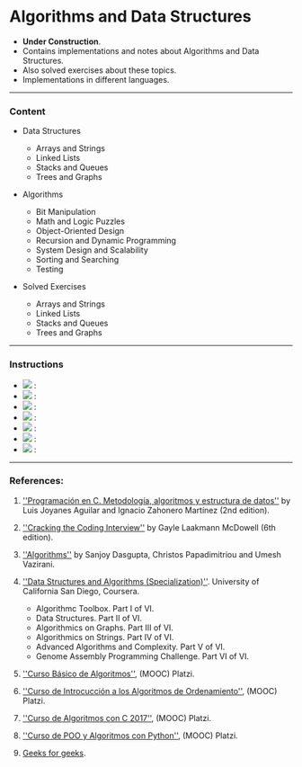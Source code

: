 # Algorithms and Data Structures

* **Under Construction**.
* Contains implementations and notes about Algorithms and Data Structures.
* Also solved exercises about these topics.
* Implementations in different languages.

***

### Content

- Data Structures
  - Arrays and Strings
  - Linked Lists
  - Stacks and Queues
  - Trees and Graphs

- Algorithms
  - Bit Manipulation
  - Math and Logic Puzzles
  - Object-Oriented Design
  - Recursion and Dynamic Programming
  - System Design and Scalability
  - Sorting and Searching
  - Testing

- Solved Exercises
  - Arrays and Strings
  - Linked Lists
  - Stacks and Queues
  - Trees and Graphs
***

### Instructions

* <img src="https://img.shields.io/badge/-Python-blue"> :  
* <img src="https://img.shields.io/badge/-R-green"> :
* <img src="https://img.shields.io/badge/-C-black"> :
* <img src="https://img.shields.io/badge/-C++-grey"> :
* <img src="https://img.shields.io/badge/-Java-red"> :
* <img src="https://img.shields.io/badge/-JavaScipt-yellow"> :
* <img src="https://img.shields.io/badge/-PHP-purple"> :

***

### References:

1. [''Programación en C. Metodología, algoritmos y estructura de datos''](https://www.casadellibro.com/libro-programacion-en-c-metodologia-algoritmos-y-estructura-de-datos/mkt0003985636/5594290) by Luis Joyanes Aguilar and Ignacio Zahonero Martínez (2nd edition).

2. [''Cracking the Coding Interview''](https://www.amazon.es/s/?ie=UTF8&keywords=cracking+the+coding+interview&index=aps&tag=hydes-21&ref=pd_sl_92iepn15wl_e&adgrpid=56241713415&hvpone=&hvptwo=&hvadid=275357266000&hvpos=&hvnetw=g&hvrand=6153626400494158468&hvqmt=e&hvdev=c&hvdvcmdl=&hvlocint=&hvlocphy=1005424&hvtargid=kwd-297264693965&hydadcr=6347_1820810&gclid=CjwKCAjwn9v7BRBqEiwAbq1Ey2p9-uMCfmfysGzhJXIeanS-c9m2UVZi_14y2Hn2C5XpVuwjo0At2xoCxg8QAvD_BwE) by Gayle Laakmann McDowell (6th edition).

3. [''Algorithms''](http://algorithmics.lsi.upc.edu/docs/Dasgupta-Papadimitriou-Vazirani.pdf) by Sanjoy Dasgupta, Christos Papadimitriou and Umesh Vazirani.

4. [''Data Structures and Algorithms (Specialization)''](https://es.coursera.org/specializations/data-structures-algorithms). University of California San Diego, Coursera.

    * Algorithmc Toolbox. Part I of VI.
    * Data Structures. Part II of VI.
    * Algorithmics on Graphs. Part III of VI.
    * Algorithmics on Strings. Part IV of VI.
    * Advanced Algorithms and Complexity. Part V of VI.
    * Genome Assembly Programming Challenge. Part VI of VI.

5. [''Curso Básico de Algoritmos''](https://platzi.com/clases/algoritmos/), (MOOC) Platzi.
6. [''Curso de Introcucción a los Algoritmos de Ordenamiento''](https://platzi.com/clases/ordenamiento/), (MOOC) Platzi.
7. [''Curso de Algoritmos con C 2017''](https://platzi.com/clases/algoritmos-2017/), (MOOC) Platzi.
8. [''Curso de POO y Algoritmos con Python''](https://platzi.com/clases/poo-python/), (MOOC) Platzi.
9. [Geeks for geeks](www.geeksforgeeks.org).
